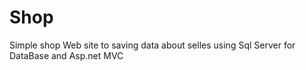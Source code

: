 # Shop
 Simple shop Web site to saving data about selles using Sql Server for DataBase and Asp.net MVC
